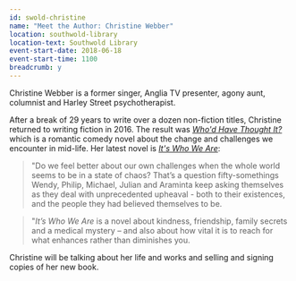 ```yaml
---
id: swold-christine
name: "Meet the Author: Christine Webber"
location: southwold-library
location-text: Southwold Library
event-start-date: 2018-06-18
event-start-time: 1100
breadcrumb: y
---
```


Christine Webber is a former singer, Anglia TV presenter, agony aunt, columnist and Harley Street psychotherapist.

After a break of 29 years to write over a dozen non-fiction titles, Christine returned to writing fiction in 2016. The result was [<cite>Who'd Have Thought It?</cite>](https://suffolk.spydus.co.uk/cgi-bin/spydus.exe/ENQ/OPAC/BIBENQ?BRN=2049812) which is a romantic comedy novel about the change and challenges we encounter in mid-life. Her latest novel is [<cite>It's Who We Are</cite>](https://suffolk.spydus.co.uk/cgi-bin/spydus.exe/ENQ/OPAC/BIBENQ?BRN=2369318):

> "Do we feel better about our own challenges when the whole world seems to be in a state of chaos? That’s a question fifty-somethings Wendy, Philip, Michael, Julian and Araminta keep asking themselves as they deal with unprecedented upheaval - both to their existences, and the people they had believed themselves to be.

> "<cite>It’s Who We Are</cite> is a novel about kindness, friendship, family secrets and a medical mystery – and also about how vital it is to reach for what enhances rather than diminishes you.

Christine will be talking about her life and works and selling and signing copies of her new book.
